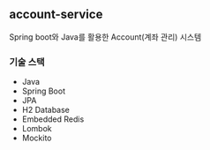 ## account-service
Spring boot와 Java를 활용한 Account(계좌 관리) 시스템


### 기술 스택
* Java
* Spring Boot
* JPA
* H2 Database
* Embedded Redis
* Lombok
* Mockito
